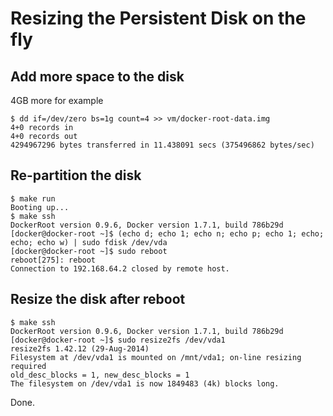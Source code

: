 # Resizing the Persistent Disk on the fly

## Add more space to the disk

4GB more for example

```
$ dd if=/dev/zero bs=1g count=4 >> vm/docker-root-data.img
4+0 records in
4+0 records out
4294967296 bytes transferred in 11.438091 secs (375496862 bytes/sec)
```

## Re-partition the disk

```
$ make run
Booting up...
$ make ssh
DockerRoot version 0.9.6, Docker version 1.7.1, build 786b29d
[docker@docker-root ~]$ (echo d; echo 1; echo n; echo p; echo 1; echo; echo; echo w) | sudo fdisk /dev/vda
[docker@docker-root ~]$ sudo reboot
reboot[275]: reboot
Connection to 192.168.64.2 closed by remote host.
```

## Resize the disk after reboot

```
$ make ssh
DockerRoot version 0.9.6, Docker version 1.7.1, build 786b29d
[docker@docker-root ~]$ sudo resize2fs /dev/vda1
resize2fs 1.42.12 (29-Aug-2014)
Filesystem at /dev/vda1 is mounted on /mnt/vda1; on-line resizing required
old_desc_blocks = 1, new_desc_blocks = 1
The filesystem on /dev/vda1 is now 1849483 (4k) blocks long.

```

Done.
